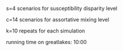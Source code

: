 s=4 scenarios for susceptibility disparity level

c=14 scenarios for assortative mixing level

k=10 repeats for each simulation

running time on greatlakes: 10:00

